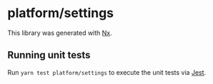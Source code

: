 # platform/settings

This library was generated with [Nx](https://nx.dev).

## Running unit tests

Run `yarn test platform/settings` to execute the unit tests via [Jest](https://jestjs.io).
